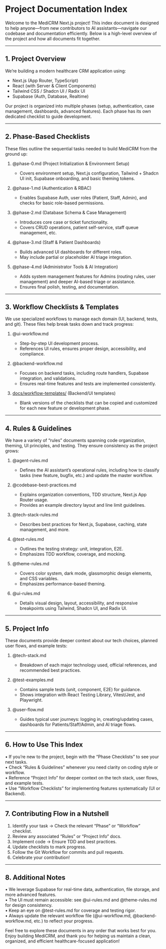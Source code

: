 # Project Documentation Index

Welcome to the MediCRM Next.js project! This index document is designed to help anyone—from new contributors to AI assistants—navigate our codebase and documentation efficiently. Below is a high-level overview of the project and how all documents fit together.

---

## 1. Project Overview

We’re building a modern healthcare CRM application using:
- Next.js (App Router, TypeScript)
- React (with Server & Client Components)
- Tailwind CSS / Shadcn UI / Radix UI
- Supabase (Auth, Database, Realtime)

Our project is organized into multiple phases (setup, authentication, case management, dashboards, advanced features). Each phase has its own dedicated checklist to guide development.

---

## 2. Phase-Based Checklists

These files outline the sequential tasks needed to build MediCRM from the ground up:

1. @phase-0.md (Project Initialization & Environment Setup)  
   - Covers environment setup, Next.js configuration, Tailwind + Shadcn UI init, Supabase onboarding, and basic theming tokens.

2. @phase-1.md (Authentication & RBAC)  
   - Enables Supabase Auth, user roles (Patient, Staff, Admin), and checks for basic role-based permissions.

3. @phase-2.md (Database Schema & Case Management)  
   - Introduces core case or ticket functionality.  
   - Covers CRUD operations, patient self-service, staff queue management, etc.

4. @phase-3.md (Staff & Patient Dashboards)  
   - Builds advanced UI dashboards for different roles.  
   - May include partial or placeholder AI triage integration.

5. @phase-4.md (Administrator Tools & AI Integration)  
   - Adds system management features for Admins (routing rules, user management) and deeper AI-based triage or assistance.  
   - Ensures final polish, testing, and documentation.

---

## 3. Workflow Checklists & Templates

We use specialized workflows to manage each domain (UI, backend, tests, and git). These files help break tasks down and track progress:

1. @ui-workflow.md  
   - Step-by-step UI development process.  
   - References UI rules, ensures proper design, accessibility, and compliance.

2. @backend-workflow.md
   - Focuses on backend tasks, including route handlers, Supabase integration, and validations.  
   - Ensures real-time features and tests are implemented consistently.

3. [docs/workflow-templates/](./workflow-templates) (Backend/UI templates)  
   - Blank versions of the checklists that can be copied and customized for each new feature or development phase.

---

## 4. Rules & Guidelines

We have a variety of “rules” documents spanning code organization, theming, UI principles, and testing. They ensure consistency as the project grows:

1. @agent-rules.md
   - Defines the AI assistant’s operational rules, including how to classify tasks (new feature, bugfix, etc.) and update the master workflow.

2. @codebase-best-practices.md
   - Explains organization conventions, TDD structure, Next.js App Router usage.  
   - Provides an example directory layout and line limit guidelines.

3. @tech-stack-rules.md
   - Describes best practices for Next.js, Supabase, caching, state management, and more.

4. @test-rules.md
   - Outlines the testing strategy: unit, integration, E2E.  
   - Emphasizes TDD workflow, coverage, and mocking.

5. @theme-rules.md
   - Covers color system, dark mode, glassmorphic design elements, and CSS variables.  
   - Emphasizes performance-based theming.

6. @ui-rules.md
   - Details visual design, layout, accessibility, and responsive breakpoints using Tailwind, Shadcn UI, and Radix UI.

---

## 5. Project Info

These documents provide deeper context about our tech choices, planned user flows, and example tests:

1. @tech-stack.md
   - Breakdown of each major technology used, official references, and recommended best practices.

2. @test-examples.md
   - Contains sample tests (unit, component, E2E) for guidance.  
   - Shows integration with React Testing Library, Vitest/Jest, and Playwright.

3. @user-flow.md
   - Guides typical user journeys: logging in, creating/updating cases, dashboards for Patients/Staff/Admin, and AI triage flows.

---

## 6. How to Use This Index

• If you’re new to the project, begin with the “Phase Checklists” to see your next tasks.  
• Check “Rules & Guidelines” whenever you need clarity on coding style or workflow.  
• Reference “Project Info” for deeper context on the tech stack, user flows, and example tests.  
• Use “Workflow Checklists” for implementing features systematically (UI or Backend).

---

## 7. Contributing Flow in a Nutshell

1. Identify your task → Check the relevant “Phase” or “Workflow” checklist.  
2. Review any associated “Rules” or “Project Info” docs.  
3. Implement code → Ensure TDD and best practices.  
4. Update checklists to mark progress.  
5. Follow the Git Workflow for commits and pull requests.  
6. Celebrate your contribution!

---

## 8. Additional Notes

• We leverage Supabase for real-time data, authentication, file storage, and more advanced features.  
• The UI must remain accessible: see @ui-rules.md and @theme-rules.md for design consistency.  
• Keep an eye on @test-rules.md for coverage and testing rigor.  
• Always update the relevant workflow file (@ui-workflow.md, @backend-workflow.md, etc.) to reflect your progress.

Feel free to explore these documents in any order that works best for you. Enjoy building MediCRM, and thank you for helping us maintain a clean, organized, and efficient healthcare-focused application!

